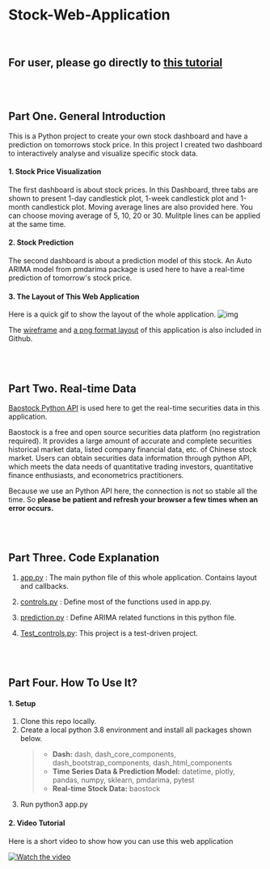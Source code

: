 # Stock-Web-Application

<br>

## For user, please go directly to [this tutorial](https://github.com/cathyzjc/stock-application/blob/main/README.md#part-four----how-to-use-it)

<br>     
          
<br>          

## Part One.  General Introduction

This is a Python project to create your own stock dashboard and have a prediction on tomorrows stock price.
In this project I created two dashboard to interactively analyse and visualize specific stock data.
#### 1. Stock Price Visualization
The first dashboard is about stock prices. In this Dashboard, three tabs are shown to present 1-day candlestick plot, 1-week candlestick plot and 1-month candlestick plot. Moving average lines are also provided here. You can choose moving average of 5, 10, 20 or 30. Mulitple lines can be applied at the same time.

#### 2. Stock Prediction
The second dashboard is about a prediction model of this stock. An Auto ARIMA model from pmdarima package is used here to have a real-time prediction of tomorrow's stock price. 

#### 3.  The Layout of This Web Application
Here is a quick gif to show the layout of the whole application.
![img](https://github.com/cathyzjc/stock-application/blob/main/image/layout.gif)

The [wireframe](https://github.com/cathyzjc/stock-application/blob/main/Wireframe%20of%20Stock%20Application%20.pdf) and [a png format layout](https://github.com/cathyzjc/stock-application/blob/main/stock%20-%20layout.PNG) of this application is also included in Github. 
 
 <br>
 
 <br>
 
## Part Two.   Real-time Data 

[Baostock Python API](http://baostock.com/baostock/index.php/%E9%A6%96%E9%A1%B5) is used here to get the real-time securities data in this application.

Baostock is a free and open source securities data platform (no registration required). It provides a large amount of accurate and complete securities historical market data, listed company financial data, etc. of Chinese stock market. 
Users can obtain securities data information through python API, which meets the data needs of quantitative trading investors, quantitative finance enthusiasts, and econometrics practitioners.

Because we use an Python API here, the connection is not so stable all the time. So **please be patient and refresh your browser a few times when an error occurs.**

<br>

<br>

## Part Three.   Code Explanation

1. [app.py](https://github.com/cathyzjc/stock-application/blob/main/app.py) : The main python file of this whole application. Contains layout and callbacks.

2. [controls.py](https://github.com/cathyzjc/stock-application/blob/main/controls.py) : Define most of the functions used in app.py.

3. [prediction.py](https://github.com/cathyzjc/stock-application/blob/main/prediction.py) : Define ARIMA related functions in this python file.

4. [Test_controls.py](https://github.com/cathyzjc/stock-application/blob/main/Test_controls.py): This project is a test-driven project. 

<br>

<br>

## Part Four.    How To Use It?

#### 1. Setup
1. Clone this repo locally.
2. Create a local python 3.8 environment and install all packages shown below.
   > - **Dash:** dash, dash_core_components, dash_bootstrap_components, dash_html_components
   > - **Time Series Data & Prediction Model:** datetime, plotly, pandas, numpy, sklearn, pmdarima, pytest
   > - **Real-time Stock Data:** baostock
3. Run python3 app.py

#### 2. Video Tutorial

Here is a short video to show how you can use this web application

[![Watch the video](https://github.com/cathyzjc/stock-application/blob/main/image/Stock%20Predicting%20Application.png)](https://youtu.be/EaD8qFEvQPU)
